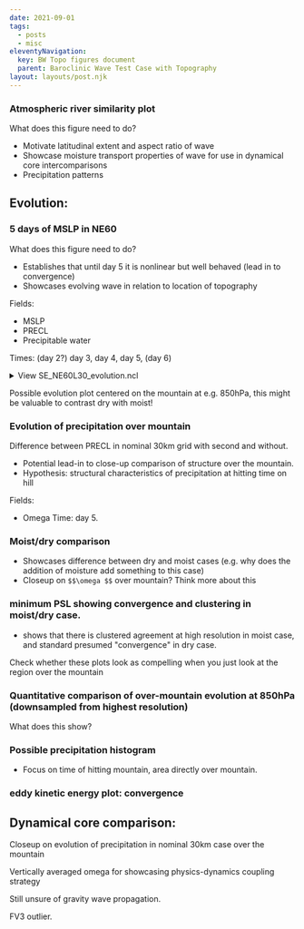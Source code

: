 ```yaml
---
date: 2021-09-01
tags:
  - posts
  - misc
eleventyNavigation:
  key: BW Topo figures document
  parent: Baroclinic Wave Test Case with Topography
layout: layouts/post.njk
---
```






### Atmospheric river similarity plot
What does this figure need to do?
* Motivate latitudinal extent and aspect ratio of wave
* Showcase moisture transport properties of wave for use in dynamical core intercomparisons
* Precipitation patterns


## Evolution:



### 5 days of MSLP in NE60
What does this figure need to do? 
* Establishes that until day 5 it is nonlinear but well behaved (lead in to convergence)
* Showcases evolving wave in relation to location of topography




Fields: 
* MSLP
* PRECL
* Precipitable water

Times: 
(day 2?) day 3, day 4, day 5, (day 6)


<details>
<summary>View SE_NE60L30_evolution.ncl </summary>
  
```
;*************************************
; SE_NE50L30_evolution.ncl
; Example usage: 
; ncl level=850 'pfmt="eps"'
;***********************************************


load "$NCARG_ROOT/lib/ncarg/nclscripts/csm/gsn_code.ncl"  
load "$NCARG_ROOT/lib/ncarg/nclscripts/csm/gsn_csm.ncl"  
load "$NCARG_ROOT/lib/ncarg/nclscripts/csm/contributed.ncl"  

;************************************************
begin

;=====
; declare the CAM directory and file
;=====
  fdir = "/nfs/turbo/cjablono2/owhughes/mountain_test_case_netcdf/"
  f1 = addfile(fdir+"ne60.nc","r")


;=====
 dycore   = "SEne60L30"             ; label in plot, name your dycore

;=====
; complete the plotname
;=====
    plotname = dycore+"_moist_evolution"


; ========
; define the times at which to plot
; ========

  times = (/ 12, 16, 20, 24 /)

 
;=====
; input parameter, may be specified in the command line
;=====
  if (isvar("pfmt")) then         ; plot format specified on command line?
      type = pfmt                 ; command line 
  else
      type = "x11"                ; default X11 window
      type = "eps"                ; default X11 window
  end if

;************************************************
; read grid variables
;************************************************
  lev  = f1->lev
  lon  = f1->lon
  lat  = f1->lat
  klev   = getfilevardimsizes(f1, "lev" ) ; read number of vertical levels (hybrid coordinates)
  
  P0   = 100000.      ; Pa
  P0mb = P0*0.01      ; hPa

;************************************************
;plot resources [options]
;************************************************
  plot = new(4 * 4,graphic)
  plot_over = new(4* 4,graphic)
  wks = gsn_open_wks(type,plotname)
  
; ********************
; FOR LOOP STARTS HERE
; ********************
do i=0,3
  pday = times(i)  ; day 5
;*************   
; read surface geopotential (first time index)
;*************   
  phis    = f1->PHIS(pday,:,:)
  
  gravity = 9.80616         ; gravitational acceleration in m/s^2
  zs      = phis/gravity    ; surface elevation
  copy_VarCoords (phis,zs)
  zs@units = "m"
  zs@long_name = "Surface height"

;************************************************
; read psl moist run 
;************************************************
  ps1      = f1->PSL(pday,:,:)                       ; (lat,lon)
  ps1_mb   = ps1*0.01
  copy_VarMeta (ps1,ps1_mb)
  ps1_mb@units = "hPa"
  printMinMax(ps1_mb,True)
  PRECL = f1->PRECL(pday,:,:)
  PRECL   = PRECL*8.64e7
  PRECL@units = "mm/day"
  PRECL@long_name = "Precipitation rate"
  
  TMQ = f1->TMQ(pday,:,:)  
  
;************************************************
  ; interpolate to constant pressure levels.
;************************************************
  p    := pres_hybrid_ccm(ps1,P0,f1->hyam,f1->hybm)          ; pressure thickness 
  copy_VarCoords(f1->Z3(pday, :, :, :), p)
  printVarSummary(p)
  temp := f1->T(pday, :, {45:45}, {30:255})
  theta := pot_temp(p(:, {45:45}, {30:255}), temp, 0, False)
  Z3 := f1->Z3(pday, :, {45:45}, {30:255})
  levels = fspan(500, 15000, 60)
  levels@units = "m"
  theta := wrf_user_interp_level(theta, Z3, levels, 0)
  printVarSummary(theta)
  theta&lon = lon({30:255})
  theta&level = levels
  printVarSummary(theta&lon)  
;=======
; open plot and define color table
;=======
;  gsn_define_colormap(wks,"WhBlGrYeRe")       ; select color table
  gsn_define_colormap(wks,"WhViBlGrYeOrRe")
;  gsn_define_colormap(wks,"WhViBlGrYeOrReWh")
;  gsn_define_colormap(wks,"gui_default")
;  gsn_define_colormap(wks,"precip3_16lev")
;  gsn_define_colormap(wks,"cosam12")
;  gsn_define_colormap(wks,"gui_default")

  res_overlay := True
  res_overlay@gsnDraw           = False              ; panel ... set to False
  res_overlay@gsnFrame          = False
  res_overlay@cnFillOn          = False
  res_overlay@lbLabelAutoStride = True
  res_overlay@tiMainString      = ""
  res_overlay@gsnLeftString     = ""
  res_overlay@gsnRightString    = ""
  res_overlay@vpWidthF          = 0.475
  res_overlay@vpHeightF         = 0.19
  res_overlay@cnLinesOn         = True
  res_overlay@cnLevelSelectionMode = "ManualLevels"
  res_overlay@cnMinLevelValF    = 0.                  ; set min contour level
  res_overlay@cnMaxLevelValF    = 2000.               ; set max contour level
  res_overlay@cnLevelSpacingF   = 400.                ; set contour spacing
;  res_overlay@cnLineColor        = "gray"
  res_overlay@cnLineLabelsOn    = False
  res_overlay@cnInfoLabelOn     = False

  res := True  
  res@gsnDraw           = False              ; panel ... set to False
  res@gsnFrame          = False
  res@cnFillOn          = True
  res@gsnSpreadColors   = True
;  res@gsnSpreadColorEnd = 100          ; 
  res@gsnSpreadColorStart = 7

  res@lbLabelAutoStride = True
  res@tiMainString      = ""
  res@vpKeepAspect      = True
  res@vpWidthF          = 0.475
  res@vpHeightF         = 0.19
  res@cnLinesOn         = False
  res@cnLinesOn         = True
  res@cnLineLabelsOn    = False
  res@cnInfoLabelOn     = False
  res@lbLabelBarOn      = False
;  res@pmLabelBarOrthogonalPosF  = 0.03                  ; moves label bar (up[-], down[+]) default 0.02
  res@gsnCenterString      = "Day "+pday/4.

  res@tmXBLabelFontHeightF = 0.015                 ; resize tick labels
  res@tmYLLabelFontHeightF = 0.015
  res@gsnStringFontHeightF = 0.015
  res@lbLabelFontHeightF = 0.015


  res@cnLevelSelectionMode = "ManualLevels"
  res@cnMinLevelValF    = 950.                  ; set min contour level
  res@cnMaxLevelValF    = 1010.               ; set max contour level
  res@cnLevelSpacingF   = 10.                ; set contour spacing

;  res@gsnCenterString   = "Day "+pday
  
  plot(i) = gsn_csm_contour(wks,ps1_mb({0:90},{30:255}),res)
  plot_over(i) = gsn_csm_contour(wks,zs({0:90},{30:255}),res_overlay)
  overlay (plot(i),plot_over(i))

  res@cnLevelSelectionMode = "ExplicitLevels" 
  res@cnLevels             = (/ 0.10, 0.50, 1.00, 3, 5, 7.5, 10, 15, 20, 30, 40, 50, 75, 100 /)
  plot(4 + i) = gsn_csm_contour(wks,PRECL({0:90},{30:255}),res)
  plot_over(4 + i) = gsn_csm_contour(wks,zs({0:90},{30:255}),res_overlay)
  overlay (plot(4 + i),plot_over(4 + i))
  
  res@cnLevelSelectionMode = "ManualLevels"
  res@cnMinLevelValF    = 260.                  ; set min contour level
  res@cnMaxLevelValF    = 400.               ; set max contour level
  res@cnLevelSpacingF   = 20.                ; set contour spacing 
  res1 = True
  res1@gsnFrame = False
  res1@gsnDraw  = False
  plot(8 + i) = gsn_csm_contour(wks,theta(:,{30:255}),res) 
  plot_over(8+i) = gsn_csm_xy (wks,lon({30:255}),zs({45}, {30:255}),res1)
  overlay (plot(8+i),plot_over(8+i))
 

end do
   pres := True               ; panel
;  pres@gsnMaximize = True   ; [e]ps, pdf  make  large 
  pres@gsnMaximize = False   ; [e]ps, pdf  make  large 
;  pres@txString    = dycore+", "+diff+", "+plev+" hPa level"
;  pres@txString    = dycore+", "+plev+" hPa level"
  pres@gsnPanelYWhiteSpacePercent = 0
  pres@gsnPanelXWhiteSpacePercent = 3
  pres@gsnPanelLabelBar           = True
  pres@lbLabelFontHeightF       = 0.014
  pres@pmLabelBarOrthogonalPosF = -0.005           ; negative moves down like -0.03
  pres@gsnPanelFigureStringsFontHeightF = 0.011
  pres@amJust           = "TopLeft"
  pres@gsnFrame         = False   

 gsn_panel(wks,plot,(/3,4/),pres)
  frame(wks)    ; now frame the plot and we're done


end
  
```

</details>

<span class="todo">Possible evolution plot centered on the mountain at e.g. 850hPa,
this might be valuable to contrast dry with moist! </span> 


### Evolution of precipitation over mountain
Difference between PRECL in nominal 30km grid with second and without. 
* Potential lead-in to close-up comparison of structure over the mountain. 
* Hypothesis: structural characteristics of precipitation at hitting time on hill 

Fields:
* Omega
Time: day 5.


### Moist/dry comparison
* Showcases difference between dry and moist cases (e.g. why does the addition of moisture add something to this case)
* Closeup on `$$\omega $$` over mountain? Think more about this


### minimum PSL showing convergence and clustering in moist/dry case.
* shows that there is clustered agreement at high resolution in moist case, and standard
presumed "convergence" in dry case.

<span class="todo">Check whether these plots look as compelling when you just look at the 
region over the mountain</span>



### Quantitative comparison of over-mountain evolution at 850hPa (downsampled from highest resolution)
What does this show?



### Possible precipitation histogram
* Focus on time of hitting mountain, area directly over mountain.



### eddy kinetic energy plot: convergence






## Dynamical core comparison:

Closeup on evolution of precipitation in nominal 30km case over the mountain

Vertically averaged omega for showcasing physics-dynamics coupling strategy

Still unsure of gravity wave propagation. 

FV3 outlier.






